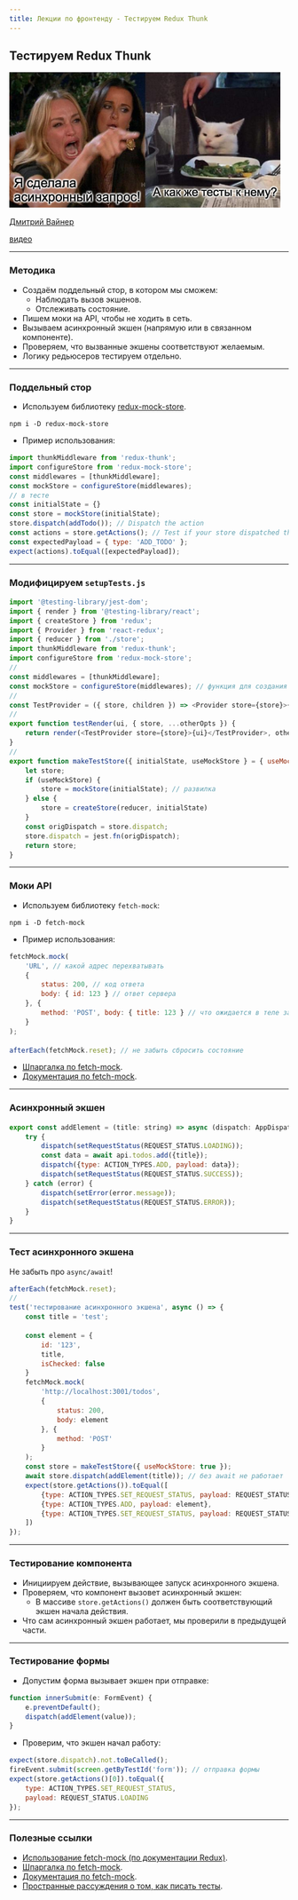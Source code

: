```yaml
---
title: Лекции по фронтенду - Тестируем Redux Thunk
---
```


## Тестируем Redux Thunk

![react-testing library](assets/redux-api/redux-thunk-meme.png)

[Дмитрий Вайнер](mailto:dmitry.weiner@gmail.com)

[видео]()

---

### Методика
* Создаём поддельный стор, в котором мы сможем:
  * Наблюдать вызов экшенов.
  * Отслеживать состояние.
* Пишем моки на API, чтобы не ходить в сеть.
* Вызываем асинхронный экшен (напрямую или в связанном компоненте).
* Проверяем, что вызванные экшены соответствуют желаемым.
* Логику редьюсеров тестируем отдельно.
  
---

### Поддельный стор
* Используем библиотеку [redux-mock-store](https://github.com/reduxjs/redux-mock-store).
```shell
npm i -D redux-mock-store
```
* Пример использования:

```js
import thunkMiddleware from 'redux-thunk';
import configureStore from 'redux-mock-store';
const middlewares = [thunkMiddleware];
const mockStore = configureStore(middlewares);
// в тесте
const initialState = {}
const store = mockStore(initialState);
store.dispatch(addTodo()); // Dispatch the action
const actions = store.getActions(); // Test if your store dispatched the expected actions
const expectedPayload = { type: 'ADD_TODO' };
expect(actions).toEqual([expectedPayload]);
```

---

### Модифицируем ```setupTests.js```

```js
import '@testing-library/jest-dom';
import { render } from '@testing-library/react';
import { createStore } from 'redux';
import { Provider } from 'react-redux';
import { reducer } from './store';
import thunkMiddleware from 'redux-thunk';
import configureStore from 'redux-mock-store';
//
const middlewares = [thunkMiddleware];
const mockStore = configureStore(middlewares); // функция для создания стора
//
const TestProvider = ({ store, children }) => <Provider store={store}>{children}</Provider>;
//
export function testRender(ui, { store, ...otherOpts }) {
    return render(<TestProvider store={store}>{ui}</TestProvider>, otherOpts)
}
//
export function makeTestStore({ initialState, useMockStore } = { useMockStore: false }) {
    let store;
    if (useMockStore) {
        store = mockStore(initialState); // развилка
    } else {
        store = createStore(reducer, initialState)
    }
    const origDispatch = store.dispatch;
    store.dispatch = jest.fn(origDispatch);
    return store;
}
```

---

### Моки API
* Используем библиотеку ```fetch-mock```:
```shell
npm i -D fetch-mock
```
* Пример использования:
```js
fetchMock.mock(
    'URL', // какой адрес перехватывать
    {
        status: 200, // код ответа
        body: { id: 123 } // ответ сервера
    }, {
        method: 'POST', body: { title: 123 } // что ожидается в теле запроса
    }
);

afterEach(fetchMock.reset); // не забыть сбросить состояние
```
* [Шпаргалка по fetch-mock](https://github.com/wheresrhys/fetch-mock/blob/master/docs/cheatsheet.md).
* [Документация по fetch-mock](http://www.wheresrhys.co.uk/fetch-mock/).

---

### Асинхронный экшен
```js
export const addElement = (title: string) => async (dispatch: AppDispatch) => {
    try {
        dispatch(setRequestStatus(REQUEST_STATUS.LOADING));
        const data = await api.todos.add({title});
        dispatch({type: ACTION_TYPES.ADD, payload: data});
        dispatch(setRequestStatus(REQUEST_STATUS.SUCCESS));
    } catch (error) {
        dispatch(setError(error.message));
        dispatch(setRequestStatus(REQUEST_STATUS.ERROR));
    }
}
```

---

### Тест асинхронного экшена
Не забыть про ```async/await```!
```js
afterEach(fetchMock.reset);
//
test('тестирование асинхронного экшена', async () => {
    const title = 'test';

    const element = {
        id: '123',
        title,
        isChecked: false
    }
    fetchMock.mock(
        'http://localhost:3001/todos',
        {
            status: 200,
            body: element
        }, {
            method: 'POST'
        }
    );
    const store = makeTestStore({ useMockStore: true });
    await store.dispatch(addElement(title)); // без await не работает
    expect(store.getActions()).toEqual([
        {type: ACTION_TYPES.SET_REQUEST_STATUS, payload: REQUEST_STATUS.LOADING},
        {type: ACTION_TYPES.ADD, payload: element},
        {type: ACTION_TYPES.SET_REQUEST_STATUS, payload: REQUEST_STATUS.SUCCESS}
    ])
});
```

---

### Тестирование компонента
* Инициируем действие, вызывающее запуск асинхронного экшена.
* Проверяем, что компонент вызовет асинхронный экшен:
  * В массиве ```store.getActions()``` должен быть соответствующий экшен начала действия.
* Что сам асинхронный экшен работает, мы проверили в предыдущей части.

---

### Тестирование формы
* Допустим форма вызывает экшен при отправке:
```ts
function innerSubmit(e: FormEvent) {
    e.preventDefault();
    dispatch(addElement(value));
}
```
* Проверим, что экшен начал работу:
```js
expect(store.dispatch).not.toBeCalled();
fireEvent.submit(screen.getByTestId('form')); // отправка формы
expect(store.getActions()[0]).toEqual({
    type: ACTION_TYPES.SET_REQUEST_STATUS,
    payload: REQUEST_STATUS.LOADING
});
```

---

### Полезные ссылки
* [Использование fetch-mock (по документации Redux)](https://redux.js.org/recipes/writing-tests#async-action-creators).
* [Шпаргалка по fetch-mock](https://github.com/wheresrhys/fetch-mock/blob/master/docs/cheatsheet.md).
* [Документация по fetch-mock](http://www.wheresrhys.co.uk/fetch-mock/).
* [Пространные рассуждения о том, как писать тесты](https://michalzalecki.com/testing-redux-thunk-like-you-always-want-it/).